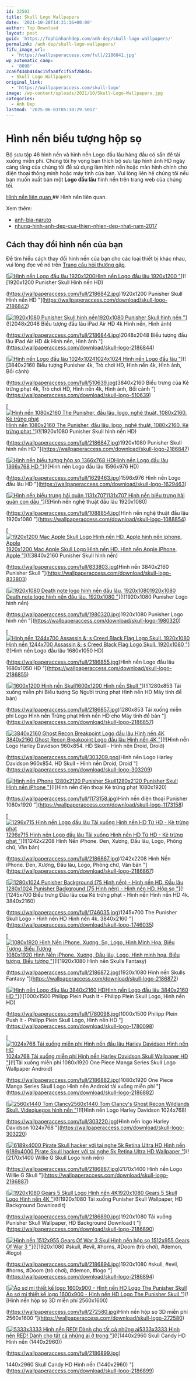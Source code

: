 ```yaml
---
id: 22503
title: Skull Logo Wallpapers
date: '2021-10-28T14:31:16+00:00'
author: Top Download
layout: post
guid: 'https://Tophinhanhdep.com/anh-dep/skull-logo-wallpapers/'
permalink: /anh-dep/skull-logo-wallpapers/
fifu_image_url:
  - 'https://wallpaperaccess.com/full/2186841.jpg'
wp_automatic_camp:
  - '8098'
2ca6f434b41dac15faa8fc1f5af2bbd4:
  - Skull Logo Wallpapers
original_link:
  - 'https://wallpaperaccess.com/skull-logo'
image: /wp-content/uploads/2021/10/Skull-Logo-Wallpapers.jpg
categories:
  - Ảnh Đẹp
lastmod: '2025-06-03T05:30:29.501Z'
---
```

# Hình nền biểu tượng hộp sọ

Bộ sưu tập 46 hình nền và hình nền Logo đầu lâu hàng đầu có sẵn để tải xuống miễn phí. Chúng tôi hy vọng bạn thích bộ sưu tập hình ảnh HD ngày càng tăng của chúng tôi để sử dụng làm hình nền hoặc màn hình chính cho điện thoại thông minh hoặc máy tính của bạn. Vui lòng liên hệ chúng tôi nếu bạn muốn xuất bản một **Logo đầu lâu** hình nền trên trang web của chúng tôi.

[Hình nền liên quan ](#related) ## Hình nền liên quan.

   
 Xem thêm:

   
- [anh-bia-naruto](https://tophinhanhdep.com/anh-naruto/anh-bia-naruto/)
- [nhung-hinh-anh-dep-cua-thien-nhien-dep-nhat-nam-2017](https://tophinhanhdep.com/anh-avatar/nhung-hinh-anh-dep-cua-thien-nhien-dep-nhat-nam-2017/)

## Cách thay đổi hình nền của bạn

Để tìm hiểu cách thay đổi hình nền của bạn cho các loại thiết bị khác nhau, vui lòng đọc về nó trên [Trang câu hỏi thường gặp](https://tophinhanhdep.com/faq/).

  
[[![Hình nền Logo đầu lâu 1920x1200](https://wallpaperaccess.com/full/2186841.jpg)Hình nền Logo đầu lâu 1920x1200 "](https://wallpaperaccess.com/download/skull-logo-2186841)](![1920x1200 Punisher Skull Hình nền HD)

(https://wallpaperaccess.com/full/2186842.jpg)1920x1200 Punisher Skull Hình nền HD "](https://wallpaperaccess.com/download/skull-logo-2186842)

[[![1920x1080 Punisher Skull hình nền](https://wallpaperaccess.com/full/833842.jpg)1920x1080 Punisher Skull hình nền "](https://wallpaperaccess.com/download/skull-logo-833842)](![2048x2048 Biểu tượng đầu lâu iPad Air HD 4k Hình nền, Hình ảnh)

(https://wallpaperaccess.com/full/2186844.jpg)2048x2048 Biểu tượng đầu lâu iPad Air HD 4k Hình nền, Hình ảnh "](https://wallpaperaccess.com/download/skull-logo-2186844)

[[![Hình nền Logo đầu lâu 1024x1024](https://wallpaperaccess.com/full/2186845.jpg)1024x1024 Hình nền Logo đầu lâu "](https://wallpaperaccess.com/download/skull-logo-2186845)](![3840x2160 Biểu tượng Punisher 4k, Trò chơi HD, Hình nền 4k, Hình ảnh, Bối cảnh)

(https://wallpaperaccess.com/full/510639.jpg)3840x2160 Biểu trưng của Kẻ trừng phạt 4k, Trò chơi HD, Hình nền 4k, Hình ảnh, Bối cảnh "](https://wallpaperaccess.com/download/skull-logo-510639)

[[![Hình nền 1080x2160 The Punisher, đầu lâu, logo, nghệ thuật, 1080x2160.  Kẻ trừng phạt](https://wallpaperaccess.com/full/2035515.jpg)Hình nền 1080x2160 The Punisher, đầu lâu, logo, nghệ thuật, 1080x2160. Kẻ trừng phạt "](https://wallpaperaccess.com/download/skull-logo-2035515)](![1920x1080 Punisher Skull hình nền HD)

(https://wallpaperaccess.com/full/2186847.jpg)1920x1080 Punisher Skull hình nền HD "](https://wallpaperaccess.com/download/skull-logo-2186847)

[[![Hình nền biểu tượng hộp sọ 1366x768 HD](https://wallpaperaccess.com/full/2186848.jpg)Hình nền Logo đầu lâu 1366x768 HD "](https://wallpaperaccess.com/download/skull-logo-2186848)](![Hình nền Logo đầu lâu 1596x976 HD)

(https://wallpaperaccess.com/full/1629463.jpg)1596x976 Hình nền Logo đầu lâu HD "](https://wallpaperaccess.com/download/skull-logo-1629463)

[[![Hình nền biểu trưng hải quân 1131x707](https://wallpaperaccess.com/full/872482.jpg)1131x707 Hình nền biểu trưng hải quân con dấu "](https://wallpaperaccess.com/download/skull-logo-872482)](![Hình nền nghệ thuật đầu lâu 1920x1080)

(https://wallpaperaccess.com/full/1088854.jpg)Hình nền nghệ thuật đầu lâu 1920x1080 "](https://wallpaperaccess.com/download/skull-logo-1088854)

[[![1920x1200 Mac Apple Skull Logo Hình nền HD.  Apple hình nền iphone, Apple](https://wallpaperaccess.com/full/2186851.jpg)1920x1200 Mac Apple Skull Logo Hình nền HD. Hình nền Apple iPhone, Apple "](https://wallpaperaccess.com/download/skull-logo-2186851)](![3840x2160 Punisher Skull hình nền)

(https://wallpaperaccess.com/full/833803.jpg)Hình nền 3840x2160 Punisher Skull "](https://wallpaperaccess.com/download/skull-logo-833803)

[[![1920x1080 Death note logo hình nền đầu lâu.  1920x1080](https://wallpaperaccess.com/full/2186852.jpg)1920x1080 Death note logo hình nền đầu lâu. 1920x1080 "](https://wallpaperaccess.com/download/skull-logo-2186852)](![1920x1080 Punisher Logo hình nền)

(https://wallpaperaccess.com/full/1980320.jpg)1920x1080 Punisher Logo hình nền "](https://wallpaperaccess.com/download/skull-logo-1980320)

[[![Hình nền 1244x700 Assassin &; s Creed Black Flag Logo Skull.  1920x1080](https://wallpaperaccess.com/full/2186854.jpg)Hình nền 1244x700 Assassin &amp;; s Creed Black Flag Logo Skull. 1920x1080 "](https://wallpaperaccess.com/download/skull-logo-2186854)](![Hình nền Logo đầu lâu 1680x1050 HD)

(https://wallpaperaccess.com/full/2186855.jpg)Hình nền Logo đầu lâu 1680x1050 HD "](https://wallpaperaccess.com/download/skull-logo-2186855)

[[![1600x1200 Hình nền Skull](https://wallpaperaccess.com/full/2186856.jpg)1600x1200 Hình nền Skull "](https://wallpaperaccess.com/download/skull-logo-2186856)](![1280x853 Tải xuống miễn phí Biểu tượng Sọ Người trừng phạt Hình nền HD Máy tính để bàn)

(https://wallpaperaccess.com/full/2186857.jpg)1280x853 Tải xuống miễn phí Logo Hình nền Trừng phạt Hình nền HD cho Máy tính để bàn "](https://wallpaperaccess.com/download/skull-logo-2186857)

[[![3840x2160 Ghost Recon Breakpoint Logo đầu lâu Hình nền 4K](https://wallpaperaccess.com/full/2186858.jpg)3840x2160 Ghost Recon Breakpoint Logo đầu lâu Hình nền 4K "](https://wallpaperaccess.com/download/skull-logo-2186858)](![Hình nền Logo Harley Davidson 960x854.  HD Skull - Hình nền Droid, Droid)

(https://wallpaperaccess.com/full/303209.png)Hình nền Logo Harley Davidson 960x854. HD Skull - Hình nền Droid, Droid "](https://wallpaperaccess.com/download/skull-logo-303209)

[[![Hình nền iPhone 1280x2120 Punisher Skull](https://wallpaperaccess.com/full/2186860.jpg)1280x2120 Punisher Skull Hình nền iPhone "](https://wallpaperaccess.com/download/skull-logo-2186860)](![Hình nền điện thoại Kẻ trừng phạt 1080x1920)

(https://wallpaperaccess.com/full/1173158.jpg)Hình nền điện thoại Punisher 1080x1920 "](https://wallpaperaccess.com/download/skull-logo-1173158)

[[![1296x715 Hình nền Logo đầu lâu Tải xuống Hình nền HD Từ HD - Kẻ trừng phạt](https://wallpaperaccess.com/full/2186864.jpg)1296x715 Hình nền Logo đầu lâu Tải xuống Hình nền HD Từ HD - Kẻ trừng phạt "](https://wallpaperaccess.com/download/skull-logo-2186864)](![1242x2208 Hình Nền iPhone.  Đen, Xương, Đầu lâu, Logo, Phông chữ, Văn bản)

(https://wallpaperaccess.com/full/2186867.jpg)1242x2208 Hình Nền iPhone. Đen, Xương, Đầu lâu, Logo, Phông chữ, Văn bản "](https://wallpaperaccess.com/download/skull-logo-2186867)

[[![1280x1024 Punisher Background (75 Hình nền) - Hình nền HD.  Đầu lâu](https://wallpaperaccess.com/full/181713.jpg)1280x1024 Punisher Background (75 Hình nền) - Hình nền HD. Hộp sọ "](https://wallpaperaccess.com/download/skull-logo-181713)](![1245x700 Biểu trưng Đầu lâu của Kẻ trừng phạt - Hình nền Hình nền HD 4k.  3840x2160)

(https://wallpaperaccess.com/full/1746035.jpg)1245x700 The Punisher Skull Logo - Hình nền HD Hình nền 4k. 3840x2160 "](https://wallpaperaccess.com/download/skull-logo-1746035)

[[![1080x1920 Hình Nền iPhone.  Xương, Sọ, Logo, Hình Minh Họa, Biểu Tượng, Biểu Tượng](https://wallpaperaccess.com/full/2186871.jpg)1080x1920 Hình Nền iPhone. Xương, Đầu lâu, Logo, Hình minh họa, Biểu tượng, Biểu tượng "](https://wallpaperaccess.com/download/skull-logo-2186871)](![1920x1080 Hình nền Skulls Fantasy)

(https://wallpaperaccess.com/full/2186872.jpg)1920x1080 Hình nền Skulls Fantasy "](https://wallpaperaccess.com/download/skull-logo-2186872)

[[![Hình nền Logo đầu lâu 3840x2160 HD](https://wallpaperaccess.com/full/2186879.jpg)Hình nền Logo đầu lâu 3840x2160 HD "](https://wallpaperaccess.com/download/skull-logo-2186879)](![1000x1500 Philipp Plein Push It - Philipp Plein Skull Logo, Hình nền HD)

(https://wallpaperaccess.com/full/1780098.jpg)1000x1500 Philipp Plein Push It - Philipp Plein Skull Logo, Hình nền HD "](https://wallpaperaccess.com/download/skull-logo-1780098)

[ [![1024x768 Tải xuống miễn phí Hình nền đầu lâu Harley Davidson Hình nền HD](https://wallpaperaccess.com/full/2186881.jpg)1024x768 Tải xuống miễn phí Hình nền Harley Davidson Skull Wallpaper HD "](https://wallpaperaccess.com/download/skull-logo-2186881)](![Tải xuống miễn phí 1080x1920 One Piece Manga Series Skull Logo Wallpaper Android)

(https://wallpaperaccess.com/full/2186882.jpg)1080x1920 One Piece Manga Series Skull Logo Hình nền Android tải xuống miễn phí "](https://wallpaperaccess.com/download/skull-logo-2186882)

[[![2560x1440 Tom Clancy](https://wallpaperaccess.com/full/2186883.jpg)2560x1440 Tom Clancy's Ghost Recon Wildlands Skull. Videojuegos hình nền "](https://wallpaperaccess.com/download/skull-logo-2186883)](![Hình nền Logo Harley Davidson 1024x768)

(https://wallpaperaccess.com/full/303220.jpg)Hình nền logo Harley Davidson 1024x768 "](https://wallpaperaccess.com/download/skull-logo-303220)

[[![6189x4000 Pirate Skull hacker với tai nghe 5k Retina Ultra HD Hình nền](https://wallpaperaccess.com/full/216862.png)6189x4000 Pirate Skull hacker với tai nghe 5k Retina Ultra HD Wallpaper "](https://wallpaperaccess.com/download/skull-logo-216862)](![2170x1400 Willie G Skull Logo hình nền)

(https://wallpaperaccess.com/full/2186887.jpg)2170x1400 Hình nền Logo Willie G Skull "](https://wallpaperaccess.com/download/skull-logo-2186887)

[[![1920x1080 Gears 5 Skull Logo Hình nền 4K](https://wallpaperaccess.com/full/1895859.jpg)1920x1080 Gears 5 Skull Logo Hình nền 4K "](https://wallpaperaccess.com/download/skull-logo-1895859)](![1920x1080 Tải xuống Punisher Skull Wallpaper, HD Background Download t)

(https://wallpaperaccess.com/full/2186890.jpg)1920x1080 Tải xuống Punisher Skull Wallpaper, HD Background Download t "](https://wallpaperaccess.com/download/skull-logo-2186890)

[[![Hình nền 1512x955 Gears Of War 3 Skull](https://wallpaperaccess.com/full/2186892.jpg)Hình nền hộp sọ 1512x955 Gears Of War 3 "](https://wallpaperaccess.com/download/skull-logo-2186892)](![1920x1080 #skull, #evil, #horns, #Doom (trò chơi), #demon, #logo)

(https://wallpaperaccess.com/full/2186894.jpg)1920x1080 #skull, #evil, #horns, #Doom (trò chơi), #demon, #logo "](https://wallpaperaccess.com/download/skull-logo-2186894)

[[![Áo sơ mi thiết kế logo 1600x900 - Hình nền HD Logo The Punisher Skull](https://wallpaperaccess.com/full/784897.jpg)Áo sơ mi thiết kế logo 1600x900 - Hình nền HD Logo The Punisher Skull "](https://wallpaperaccess.com/download/skull-logo-784897)](![Hình nền hộp sọ 3D miễn phí 2560x1600)

(https://wallpaperaccess.com/full/272580.jpg)Hình nền hộp sọ 3D miễn phí 2560x1600 "](https://wallpaperaccess.com/download/skull-logo-272580)

[[![5333x3333 Hình nền RED!  Dành cho tất cả những ai](https://wallpaperaccess.com/full/1808574.png)5333x3333 Hình nền RED! Dành cho tất cả những ai ở trong "](https://wallpaperaccess.com/download/skull-logo-1808574)](![1440x2960 ​​Skull Candy HD Hình nền (1440x2960))

(https://wallpaperaccess.com/full/2186899.jpg)

1440x2960 ​​Skull Candy HD Hình nền (1440x2960) "](https://wallpaperaccess.com/download/skull-logo-2186899)
